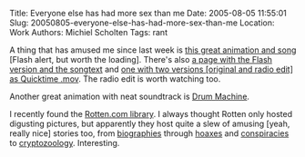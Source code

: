 Title: Everyone else has had more sex than me
Date: 2005-08-05 11:55:01
Slug: 20050805-everyone-else-has-had-more-sex-than-me
Location: Work
Authors: Michiel Scholten
Tags: rant

<p>A thing that has amused me since last week is <a href="http://www.albinoblacksheep.com/flash/bunny.php">this great animation and song</a> [Flash alert, but worth the loading]. There's also <a href="http://www.trunkmonkey.com/content/view/57/59/">a page with the Flash version and the songtext</a> and <a href="http://www.madman.com.au/tism/bunny/">one with two versions [original and radio edit] as Quicktime .mov</a>. The radio edit is worth watching too.</p>

<p>Another great animation with neat soundtrack is <a href="http://www.albinoblacksheep.com/flash/drum.php">Drum Machine</a>.</p>

<p>I recently found the <a href="http://www.rotten.com/library/">Rotten.com library</a>. I always thought Rotten only hosted digusting pictures, but apparently they host quite a slew of amusing [yeah, really nice] stories too, from <a href="http://www.rotten.com/library/bio/">biographies</a> through <a href="http://www.rotten.com/library/hoaxes/">hoaxes</a> and <a href="http://www.rotten.com/library/conspiracy/">conspiracies</a> to <a href="http://www.rotten.com/library/cryptozoology/">cryptozoology</a>. Interesting.</p>